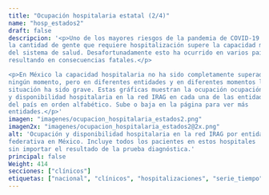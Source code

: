 ```yaml
---
title: "Ocupación hospitalaria estatal (2/4)"
name: "hosp_estados2"
draft: false
descripcion: '<p>Uno de los mayores riesgos de la pandemia de COVID-19 es que
la cantidad de gente que requiere hospitalización supere la capacidad material
del sistema de salud. Desafortunadamente esto ha ocurrido en varios países
resultando en consecuencias fatales.</p>

<p>En México la capacidad hospitalaria no ha sido completamente superada en
ningún momento, pero en diferentes entidades y en diferentes momentos la
situación ha sido grave. Estas gráficas muestran la ocupación ocupación
y disponibilidad hospitalaria en la red IRAG en cada una de las entidades
del país en orden alfabético. Sube o baja en la página para ver más
entidades.</p>'
imagen: "imagenes/ocupacion_hospitalaria_estados2.png"
imagen2x: "imagenes/ocupacion_hospitalaria_estados2@2x.png"
alt: 'Ocupación y disponibilidad hospitalaria en la red IRAG por entidad
federativa en México. Incluye todos los pacientes en estos hospitales
sin importar el resultado de la prueba diagnóstica.'
principal: false
Weight: 414
secciones: ["clínicos"]
etiquetas: ["nacional", "clínicos", "hospitalizaciones", "serie_tiempo", "estados"]
---
```

